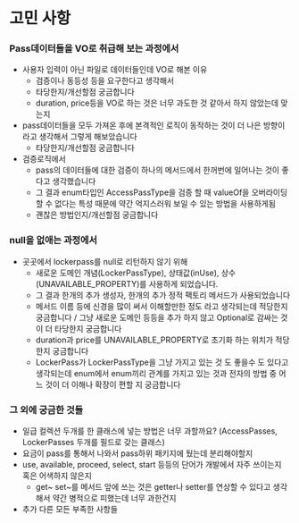 # 고민 사항

### Pass데이터들을 VO로 취급해 보는 과정에서

- 사용자 입력이 아닌 파일로 데이터들인데 VO로 해본 이유
  - 검증이나 동등성 등을 요구한다고 생각해서
  - 타당한지/개선할점 궁금합니다
  - duration, price등을 VO로 하는 것은 너무 과도한 것 같아서 하지 않았는데 맞는지
- pass데이터들을 모두 가져온 후에 본격적인 로직이 동작하는 것이 더 나은 방향이라고 생각해서 그렇게 해보았습니다
  - 타당한지/개선할점 궁금합니다
- 검증로직에서
  - pass의 데이터들에 대한 검증이 하나의 메서드에서 한꺼번에 일어나는 것이 좋다고 생각했습니다
  - 그 결과 enum타입인 AccessPassType을 검증 할 때 valueOf을 오버라이딩 할 수 없다는 특성 때문에 약간 억지스러워 보일 수 있는 방법을 사용하게됨
  - 괜찮은 방법인지/개선할점 궁금합니다

### null을 없애는 과정에서

- 곳곳에서 lockerpass를 null로 리턴하지 않기 위해
  - 새로운 도메인 개념(LockerPassType), 상태값(inUse), 상수(UNAVAILABLE_PROPERTY)를 사용하게 되었습니다.
  - 그 결과 한개의 추가 생성자, 한개의 추가 정적 팩토리 메서드가 사용되었습니다
  - 메서드 이름 등에 신경을 많이 써서 이해할만한 정도 라고 생각되는데 적당한지 궁금합니다 / 그냥 새로운 도메인 등등을 추가 하지 않고 Optional로 감싸는 것이 더 타당한지 궁금합니다
  - duration과 price를 UNAVAILABLE_PROPERTY로 초기화 하는 위치가 적당한지 궁금합니다
  - LockerPass가 LockerPassType을 그냥 가지고 있는 것 도 좋을수 도 있다고 생각되는데 enum에서 enum끼리 관계를 가지고 있는 것과 전자의 방법 중 어느 것이 더 이해나 확장이 편할 지 궁금합니다

### 그 외에 궁금한 것들
- 일급 컬렉션 두개를 한 클래스에 넣는 방법은 너무 과할까요? (AccessPasses, LockerPasses 두개를 필드로 갖는 클래스)
- 요금이 pass를 통해서 나와서 pass하위 패키지에 뒀는데 분리해야할지
- use, available, proceed, select, start 등등의 단어가 개발에서 자주 쓰이는지 혹은 어색하지 않은지
  - get~ set~를 메서드 앞에 쓰는 것은 getter나 setter를 연상할 수 있다고 생각해서 약간 병적으로 피했는데 너무 과한건지
- 추가 다른 모든 부족한 사항들